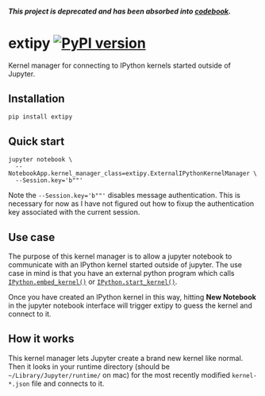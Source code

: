 #### *This project is deprecated and has been absorbed into [codebook](https://github.com/ebanner/pynt/).*

# extipy [![PyPI version](https://badge.fury.io/py/extipy.svg)](https://badge.fury.io/py/extipy)

Kernel manager for connecting to IPython kernels started outside of Jupyter.

## Installation

```
pip install extipy
```

## Quick start

```
jupyter notebook \
  --NotebookApp.kernel_manager_class=extipy.ExternalIPythonKernelManager \
  --Session.key='b""'
```

Note the `--Session.key='b""'` disables message authentication. This is necessary for now as I have not figured out how to fixup the authentication key associated with the current session.

## Use case

The purpose of this kernel manager is to allow a jupyter notebook to communicate with an IPython kernel started outside of jupyter. The use case in mind is that you have an external python program which calls [`IPython.embed_kernel()`](http://ipython.readthedocs.io/en/stable/api/generated/IPython.html#IPython.embed_kernel) or [`IPython.start_kernel()`](http://ipython.readthedocs.io/en/stable/api/generated/IPython.html#IPython.start_kernel).

Once you have created an IPython kernel in this way, hitting **New Notebook** in the jupyter notebook interface will trigger extipy to guess the kernel and connect to it.

## How it works

This kernel manager lets Jupyter create a brand new kernel like normal. Then it looks in your runtime directory (should be `~/Library/Jupyter/runtime/` on mac) for the most recently modified `kernel-*.json` file and connects to it.
